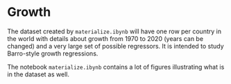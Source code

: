 # Growth

The dataset created by `materialize.ibynb` will have one row per country in the world with details about growth from 1970 to 2020 (years can be changed) and a very large set of possible regressors. It is intended to study Barro-style growth regressions. 

The notebook `materialize.ibynb` contains a lot of figures illustrating what is in the dataset as well.
